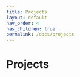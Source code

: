 ```yaml
---
title: Projects
layout: default
nav_order: 4
has_children: true
permalink: /docs/projects
---
```


# Projects